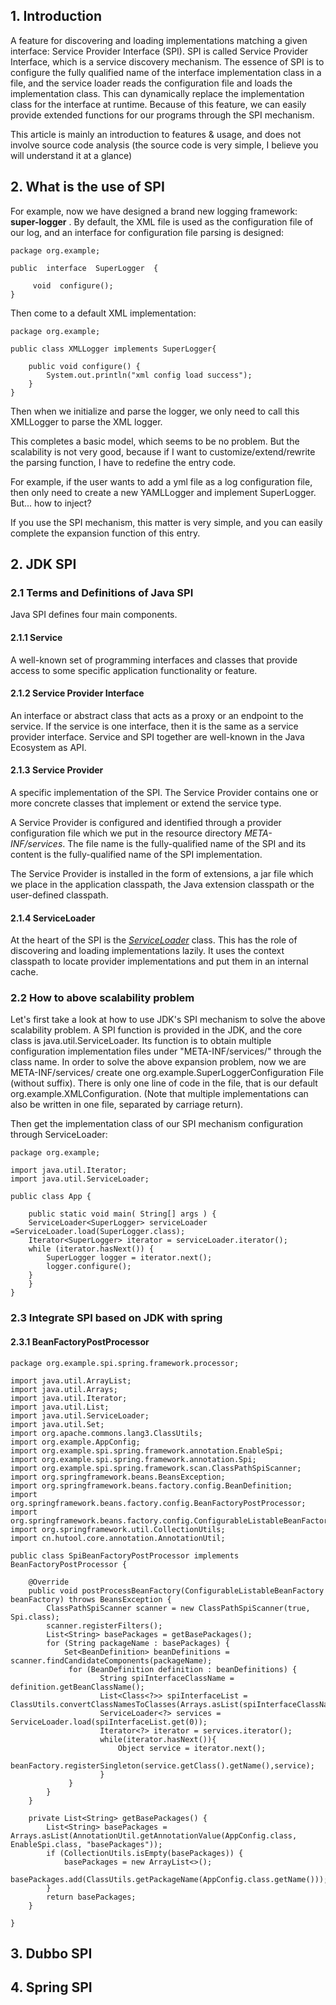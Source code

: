 ## 1. Introduction

A feature for discovering and loading implementations matching a given interface: Service Provider Interface (SPI). SPI is called Service Provider Interface, which is a service discovery mechanism. The essence of SPI is to configure the fully qualified name of the interface implementation class in a file, and the service loader reads the configuration file and loads the implementation class. This can dynamically replace the implementation class for the interface at runtime. Because of this feature, we can easily provide extended functions for our programs through the SPI mechanism.

This article is mainly an introduction to features & usage, and does not involve source code analysis (the source code is very simple, I believe you will understand it at a glance)

## 2. What is the use of SPI

For example, now we have designed a brand new logging framework: **super-logger** . By default, the XML file is used as the configuration file of our log, and an interface for configuration file parsing is designed:

```
package org.example;

public  interface  SuperLogger  {

	 void  configure();
}
```

Then come to a default XML implementation:

```
package org.example;

public class XMLLogger implements SuperLogger{

	public void configure() {
		System.out.println("xml config load success");
	}
}
```

Then when we initialize and parse the logger, we only need to call this XMLLogger to parse the XML logger.

This completes a basic model, which seems to be no problem. But the scalability is not very good, because if I want to customize/extend/rewrite the parsing function, I have to redefine the entry code.

For example, if the user wants to add a yml file as a log configuration file, then only need to create a new YAMLLogger and implement SuperLogger. But... how to inject? 

If you use the SPI mechanism, this matter is very simple, and you can easily complete the expansion function of this entry.

## 2. JDK SPI

### 2.1 Terms and Definitions of Java SPI

Java SPI defines four main components.

#### 2.1.1 Service

A well-known set of programming interfaces and classes that provide access to some specific application functionality or feature.

#### 2.1.2 Service Provider Interface

An interface or abstract class that acts as a proxy or an endpoint to the service. If the service is one interface, then it is the same as a service provider interface. Service and SPI together are well-known in the Java Ecosystem as API.

#### 2.1.3 Service Provider

A specific implementation of the SPI. The Service Provider contains one or more concrete classes that implement or extend the service type.

A Service Provider is configured and identified through a provider configuration file which we put in the resource directory *META-INF/services*. The file name is the fully-qualified name of the SPI and its content is the fully-qualified name of the SPI implementation.

The Service Provider is installed in the form of extensions, a jar file which we place in the application classpath, the Java extension classpath or the user-defined classpath.

#### 2.1.4 ServiceLoader

At the heart of the SPI is the [*ServiceLoader*](https://docs.oracle.com/en/java/javase/11/docs/api/java.base/java/util/ServiceLoader.html) class. This has the role of discovering and loading implementations lazily. It uses the context classpath to locate provider implementations and put them in an internal cache.

### 2.2 How to above scalability problem

Let's first take a look at how to use JDK's SPI mechanism to solve the above scalability problem. A SPI function is provided in the JDK, and the core class is java.util.ServiceLoader. Its function is to obtain multiple configuration implementation files under "META-INF/services/" through the class name. In order to solve the above expansion problem, now we are META-INF/services/ create one org.example.SuperLoggerConfiguration File (without suffix). There is only one line of code in the file, that is our default org.example.XMLConfiguration. (Note that multiple implementations can also be written in one file, separated by carriage return).

Then get the implementation class of our SPI mechanism configuration through ServiceLoader:

```
package org.example;

import java.util.Iterator;
import java.util.ServiceLoader;

public class App {
	
    public static void main( String[] args ) {
	ServiceLoader<SuperLogger> serviceLoader =ServiceLoader.load(SuperLogger.class);
	Iterator<SuperLogger> iterator = serviceLoader.iterator();
	while (iterator.hasNext()) {
		SuperLogger logger = iterator.next();
		logger.configure();
	}
    }
}
```

### 2.3 Integrate SPI based on JDK with spring

#### 2.3.1 BeanFactoryPostProcessor

```
package org.example.spi.spring.framework.processor;

import java.util.ArrayList;
import java.util.Arrays;
import java.util.Iterator;
import java.util.List;
import java.util.ServiceLoader;
import java.util.Set;
import org.apache.commons.lang3.ClassUtils;
import org.example.AppConfig;
import org.example.spi.spring.framework.annotation.EnableSpi;
import org.example.spi.spring.framework.annotation.Spi;
import org.example.spi.spring.framework.scan.ClassPathSpiScanner;
import org.springframework.beans.BeansException;
import org.springframework.beans.factory.config.BeanDefinition;
import org.springframework.beans.factory.config.BeanFactoryPostProcessor;
import org.springframework.beans.factory.config.ConfigurableListableBeanFactory;
import org.springframework.util.CollectionUtils;
import cn.hutool.core.annotation.AnnotationUtil;

public class SpiBeanFactoryPostProcessor implements BeanFactoryPostProcessor {

	@Override
	public void postProcessBeanFactory(ConfigurableListableBeanFactory beanFactory) throws BeansException {
		ClassPathSpiScanner scanner = new ClassPathSpiScanner(true, Spi.class);
    	scanner.registerFilters();
    	List<String> basePackages = getBasePackages();
    	for (String packageName : basePackages) {
    		Set<BeanDefinition> beanDefinitions = scanner.findCandidateComponents(packageName);
    		 for (BeanDefinition definition : beanDefinitions) {
    			    String spiInterfaceClassName = definition.getBeanClassName();
    			    List<Class<?>> spiInterfaceList = ClassUtils.convertClassNamesToClasses(Arrays.asList(spiInterfaceClassName));
    			    ServiceLoader<?> services = ServiceLoader.load(spiInterfaceList.get(0));
    			    Iterator<?> iterator = services.iterator();
    			    while(iterator.hasNext()){
    			        Object service = iterator.next();
    			        beanFactory.registerSingleton(service.getClass().getName(),service);
    			    }
    		 }
    	}		
	}

	private List<String> getBasePackages() {
		List<String> basePackages = Arrays.asList(AnnotationUtil.getAnnotationValue(AppConfig.class, EnableSpi.class, "basePackages"));
		if (CollectionUtils.isEmpty(basePackages)) {
			basePackages = new ArrayList<>();
			basePackages.add(ClassUtils.getPackageName(AppConfig.class.getName()));
		}
		return basePackages;
	}

}
```



## 3. Dubbo SPI

## 4. Spring SPI

